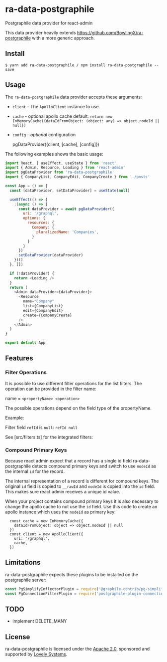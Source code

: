 # ra-data-postgraphile

Postgraphile data provider for react-admin

This data provider heavily extends https://github.com/BowlingX/ra-postgraphile with a more generic approach.

## Install

    $ yarn add ra-data-postgraphile / npm install ra-data-postgraphile --save

## Usage

The `ra-data-postgraphile` data provider accepts these arguments:

- `client` - The `ApolloClient` instance to use.
- `cache` - optional apollo cache
   default:
    `return new InMemoryCache({dataIdFromObject: (object: any) => object.nodeId || null})`
- `config` - _optional_ configuration

    pgDataProvider({client, [cache], [config]})

The following examples shows the basic usage:

```js
import React, { useEffect, useState } from 'react'
import { Admin, Resource, Loading } from 'react-admin'
import pgDataProvider from 'ra-data-postgraphile'
import { CompanyList, CompanyEdit, CompanyCreate } from './posts'

const App = () => {
  const [dataProvider, setDataProvider] = useState(null)

  useEffect(() => {
    ;(async () => {
      const dataProvider = await pgDataProvider({
        uri: '/graphql',
        options: {
          resources: {
            Company: {
              pluralizedName: 'Companies',
            }
          }
        }
      })
      setDataProvider(dataProvider)
    })()
  }, [])

  if (!dataProvider) {
    return <Loading />
  }
  return (
    <Admin dataProvider={dataProvider}>
      <Resource
        name="Company"
        list={CompanyList}
        edit={CompanyEdit}
        create={CompanyCreate}
      />
    </Admin>
  )
}

export default App
```

## Features

### Filter Operations

It is possible to use different filter operations for the list filters.
The operation can be provided in the filter name:

name = `<propertyName> <operation>`

The possible operations depend on the field type of the propertyName.

Example:

Filter field `refId` is `null`: `refId null`

See [src/filters.ts] for the integrated filters:

### Compound Primary Keys

Because react admin expect that a record has a single id field
ra-data-postgraphile detects compound primary keys and switch to use `nodeId`
as the internal `id` for the record.

The internal representation of a record is different for compound keys. The
original `id` field is copied to `__rawId` and `nodeId` is copied into the `id`
field. This makes sure react admin receives a unique id value.

When your project contains compound primary keys it is also necessary to
change the apollo cache to not use the `id` field. Use this code to create an
apollo instance which uses the `nodeId` as primary key:

```
  const cache = new InMemoryCache({
    dataIdFromObject: object => object.nodeId || null
  })
  const client = new ApolloClient({
    uri: '/graphql',
    cache,
  })
```

## Limitations

ra-data-postgraphile expects these plugins to be installed on the postgraphile server:

```js
const PgSimplifyInflectorPlugin = require('@graphile-contrib/pg-simplify-inflector')
const PgConnectionFilterPlugin = require('postgraphile-plugin-connection-filter')
```

## TODO

 - implement DELETE_MANY

## License

ra-data-postgraphile is licensed under the [Apache 2.0](https://github.com/lovelysystems/ra-data-postgraphile/blob/master/LICENSE), sponsored and supported by [Lovely Systems](https://www.lovelysystems.com).
